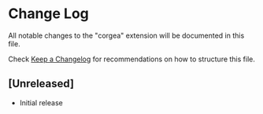 # Change Log

All notable changes to the "corgea" extension will be documented in this file.

Check [Keep a Changelog](http://keepachangelog.com/) for recommendations on how to structure this file.

## [Unreleased]

- Initial release